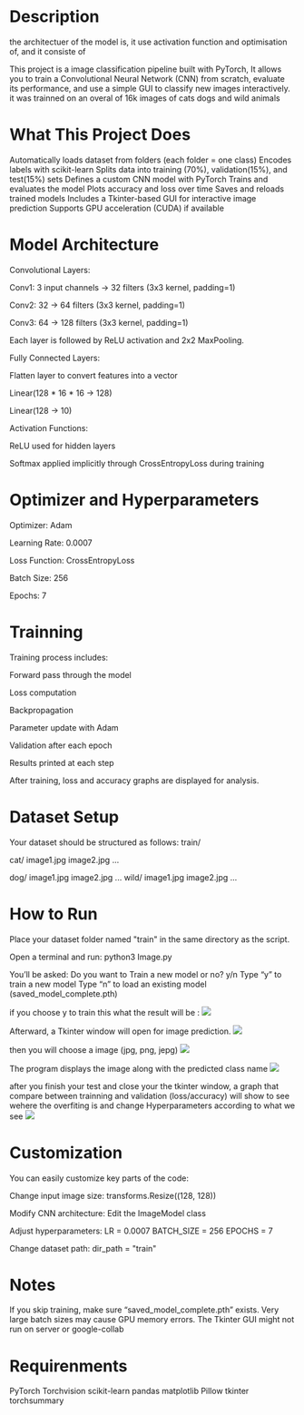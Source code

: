 
# Description
the architectuer of the model is, it use activation function and optimisation of, and it consiste of

This project is a image classification pipeline built with PyTorch, 
It allows you to train a Convolutional Neural Network (CNN) from scratch, evaluate its performance, and use a simple GUI to classify new images interactively.
it was trainned on an overal of 16k images of cats dogs and wild animals

# What This Project Does

Automatically loads dataset from folders (each folder = one class)
Encodes labels with scikit-learn
Splits data into training (70%), validation(15%), and test(15%) sets
Defines a custom CNN model with PyTorch
Trains and evaluates the model
Plots accuracy and loss over time
Saves and reloads trained models
Includes a Tkinter-based GUI for interactive image prediction
Supports GPU acceleration (CUDA) if available

# Model Architecture

Convolutional Layers:

Conv1: 3 input channels → 32 filters (3x3 kernel, padding=1)

Conv2: 32 → 64 filters (3x3 kernel, padding=1)

Conv3: 64 → 128 filters (3x3 kernel, padding=1)

Each layer is followed by ReLU activation and 2x2 MaxPooling.


Fully Connected Layers:

Flatten layer to convert features into a vector

Linear(128 * 16 * 16 → 128)

Linear(128 → 10)


Activation Functions:

ReLU used for hidden layers

Softmax applied implicitly through CrossEntropyLoss during training



# Optimizer and Hyperparameters

Optimizer: Adam

Learning Rate: 0.0007

Loss Function: CrossEntropyLoss

Batch Size: 256

Epochs: 7


# Trainning

Training process includes:

Forward pass through the model

Loss computation

Backpropagation

Parameter update with Adam

Validation after each epoch

Results printed at each step

After training, loss and accuracy graphs are displayed for analysis.



# Dataset Setup

Your dataset should be structured as follows:
train/

  cat/
       image1.jpg
       image2.jpg
       ...

  dog/
       image1.jpg
       image2.jpg
       ...
  wild/
       image1.jpg
       image2.jpg
       ...

# How to Run

Place your dataset folder named "train" in the same directory as the script.

Open a terminal and run:
python3 Image.py

You’ll be asked:
Do you want to Train a new model or no? y/n
Type “y” to train a new model
Type “n” to load an existing model (saved_model_complete.pth)


if you choose y to train this what the result will be : 
<img src="Readme_images\trainning_logs.png">

Afterward, a Tkinter window will open for image prediction.
<img src="Readme_images\tochoosefile.png">

then you will choose a image (jpg, png, jepg)
<img src="Readme_images\choosetestimage.png">

The program displays the image along with the predicted class name
<img src="Readme_images\predictoin_result.png">

after you finish your test and close your the tkinter window, a graph that compare between trainning and validation (loss/accuracy) will show to see wehere the overfiting is and change Hyperparameters according to what we see
<img src="Readme_images\graph.png">


# Customization 

You can easily customize key parts of the code:

Change input image size:
transforms.Resize((128, 128))

Modify CNN architecture:
Edit the ImageModel class

Adjust hyperparameters:
LR = 0.0007
BATCH_SIZE = 256
EPOCHS = 7

Change dataset path:
dir_path = "train"

# Notes

If you skip training, make sure “saved_model_complete.pth” exists.
Very large batch sizes may cause GPU memory errors.
The Tkinter GUI might not run on server or google-collab

# Requirenments

PyTorch
Torchvision
scikit-learn
pandas
matplotlib
Pillow 
tkinter 
torchsummary